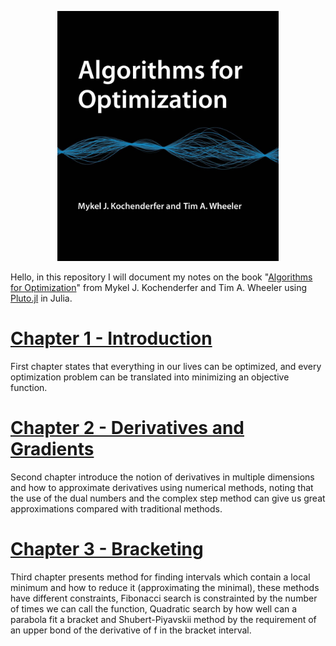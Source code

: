 <p align="center">
  <img src="./book.jpg" height=400 alt="Algorithms for Optimization">
</p>
Hello, in this repository I will document my notes on the book "<a href="https://mitpress.mit.edu/books/algorithms-optimization">Algorithms for Optimization</a>" from Mykel J. Kochenderfer and Tim A. Wheeler using <a href="https://github.com/fonsp/Pluto.jl">Pluto.jl</a> in Julia.

# [Chapter 1 - Introduction](https://marcovela.github.io/AlgorithmsForOptimization/chapter-1/)
First chapter states that everything in our lives can be optimized, and every optimization problem can be translated into minimizing an objective function.

# [Chapter 2 - Derivatives and Gradients](https://marcovela.github.io/AlgorithmsForOptimization/chapter-2/)
Second chapter introduce the notion of derivatives in multiple dimensions and how to approximate derivatives using numerical methods, noting that the use of the dual numbers and the complex step method can give us great approximations compared with traditional methods.

# [Chapter 3 - Bracketing](https://marcovela.github.io/AlgorithmsForOptimization/chapter-3/)
Third chapter presents method for finding intervals which contain a local minimum and how to reduce it (approximating the minimal), these methods have different constraints, Fibonacci search is constrainted by the number of times we can call the function, Quadratic search by how well can a parabola fit a bracket and Shubert-Piyavskii method by the requirement of an upper bond of the derivative of f in the bracket interval.